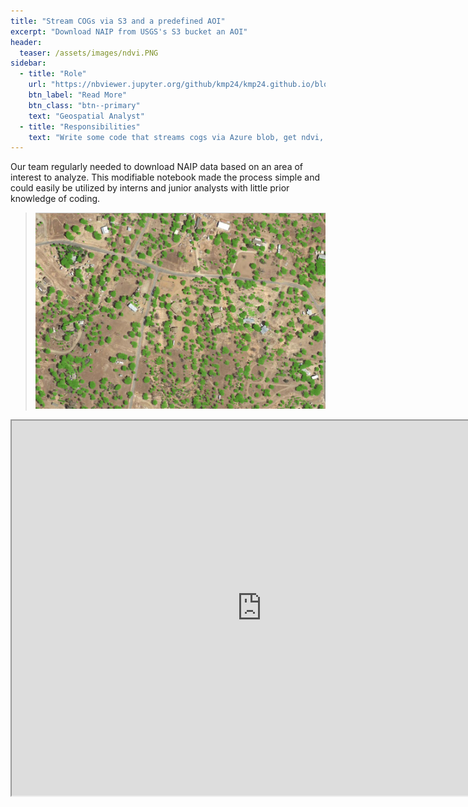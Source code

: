 ```yaml
---
title: "Stream COGs via S3 and a predefined AOI"
excerpt: "Download NAIP from USGS's S3 bucket an AOI"
header:
  teaser: /assets/images/ndvi.PNG
sidebar:
  - title: "Role"
    url: "https://nbviewer.jupyter.org/github/kmp24/kmp24.github.io/blob/master/assets/docs/DownloadNAIP.ipynb"
    btn_label: "Read More"
    btn_class: "btn--primary"
    text: "Geospatial Analyst"
  - title: "Responsibilities"
    text: "Write some code that streams cogs via Azure blob, get ndvi, and save the reclassified data"
---
```


Our team regularly needed to download NAIP data based on an area of interest to analyze. This modifiable notebook made the process simple and could easily be utilized by interns and junior analysts with little prior knowledge of coding.

> ![Image Alt Text](/assets/images/ndvi.PNG)

<iframe src="https://nbviewer.jupyter.org/github/kmp24/kmp24.github.io/blob/master/assets/docs/DownloadNAIP.ipynb" width="800" height="600"></iframe>